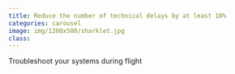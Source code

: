 ```yaml
---
title: Reduce the number of technical delays by at least 10%
categories: carousel
image: img/1200x500/sharklet.jpg
class: 
---
```

Troubleshoot your systems during flight